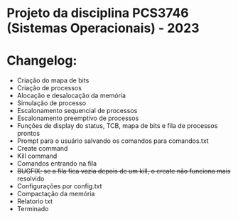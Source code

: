 # Projeto da disciplina PCS3746 (Sistemas Operacionais) - 2023

# Changelog:

-   Criação do mapa de bits
-   Criação de processos
-   Alocação e desalocação da memória
-   Simulação de processo
-   Escalonamento sequencial de processos
-   Escalonamento preemptivo de processos
-   Funções de display do status, TCB, mapa de bits e fila de processos prontos
-   Prompt para o usuário salvando os comandos para comandos.txt
-   Create command
-   Kill command
-   Comandos entrando na fila
-   ~~BUGFIX: se a fila fica vazia depois de um kill, o create não funciona mais~~ resolvido
-   Configurações por config.txt
-   Compactação da memória
-   Relatorio txt
-   Terminado
